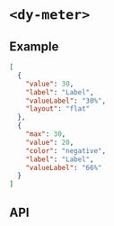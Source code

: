 # `<dy-meter>`

## Example

<gbp-example name="dy-meter" direction="column" src="https://jspm.dev/duoyun-ui/elements/meter">

```json
[
  {
    "value": 30,
    "label": "Label",
    "valueLabel": "30%",
    "layout": "flat"
  },
  {
    "max": 30,
    "value": 20,
    "color": "negative",
    "label": "Label",
    "valueLabel": "66%"
  }
]
```

</gbp-example>

## API

<gbp-api src="/src/elements/meter.ts"></gbp-api>
